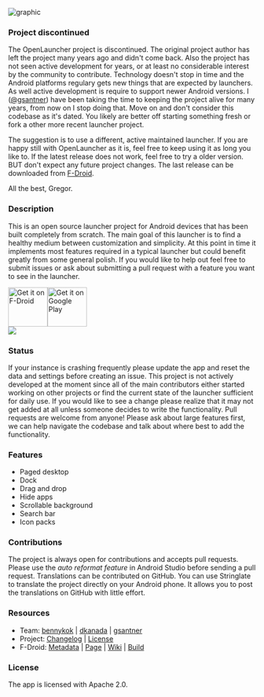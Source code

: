 ![graphic](https://raw.githubusercontent.com/OpenLauncherTeam/openlauncher/master/fastlane/metadata/android/en-US/images/featureGraphic.png)
 
### Project discontinued
The OpenLauncher project is discontinued. The original project author has left the project many years ago and didn't come back. Also the project has not seen active development for years, or at least no considerable interest by the community to contribute. Technology doesn't stop in time and the Android platforms regulary gets new things that are expected by launchers. As well active development is require to support newer Android versions. I ([@gsantner](https://github.com/gsantner)) have been taking the time to keeping the project alive for many years, from now on I stop doing that. Move on and don't consider this codebase as it's dated. You likely are better off starting something fresh or fork a other more recent launcher project.

The suggestion is to use a different, active maintained launcher. If you are happy still with OpenLauncher as it is, feel free to keep using it as long you like to. If the latest release does not work, feel free to try a older version. BUT don't expect any future project changes. The last release can be downloaded from [F-Droid](https://f-droid.org/repository/browse/?fdid=com.benny.openlauncher).

All the best, Gregor.

### Description

This is an open source launcher project for Android devices that has been built completely from scratch. The main goal of this launcher is to find a healthy medium between customization and simplicity. At this point in time it implements most features required in a typical launcher but could benefit greatly from some general polish. If you would like to help out feel free to submit issues or ask about submitting a pull request with a feature you want to see in the launcher.

<div style="display:flex;">
<a href="https://f-droid.org/repository/browse/?fdid=com.benny.openlauncher">
    <img height="80" alt="Get it on F-Droid" src="https://f-droid.org/badge/get-it-on.png">
</a>
<a href="https://play.google.com/store/apps/details?id=com.benny.openlauncher">
    <img height="80" alt="Get it on Google Play" src="https://play.google.com/intl/en_us/badges/images/generic/en_badge_web_generic.png" />
</a>
</div>

<div style="display:flex;">
    <img src="https://raw.githubusercontent.com/OpenLauncherTeam/openlauncher/master/assets/screenshots.png">
</div>

### Status

If your instance is crashing frequently please update the app and reset the data and settings before creating an issue. This project is not actively developed at the moment since all of the main contributors either started working on other projects or find the current state of the launcher sufficient for daily use. If you would like to see a change please realize that it may not get added at all unless someone decides to write the functionality. Pull requests are welcome from anyone! Please ask about large features first, we can help navigate the codebase and talk about where best to add the functionality.

### Features

  * Paged desktop
  * Dock
  * Drag and drop
  * Hide apps
  * Scrollable background
  * Search bar
  * Icon packs

### Contributions

The project is always open for contributions and accepts pull requests. Please use the _auto reformat feature_ in Android Studio before sending a pull request. Translations can be contributed on GitHub. You can use Stringlate to translate the project directly on your Android phone. It allows you to post the translations on GitHub with little effort.

### Resources

  * Team: [bennykok](https://github.com/BennyKok) | [dkanada](https://github.com/dkanada) | [gsantner](https://github.com/gsantner)
  * Project: [Changelog](/CHANGELOG.md) | [License](/LICENSE)
  * F-Droid: [Metadata](https://gitlab.com/fdroid/fdroiddata/blob/master/metadata/com.benny.openlauncher.txt) | [Page](https://f-droid.org/packages/com.benny.openlauncher/) | [Wiki](https://f-droid.org/wiki/page/com.benny.openlauncher) | [Build](https://f-droid.org/wiki/page/com.benny.openlauncher/lastbuild)
 
### License

The app is licensed with Apache 2.0.
